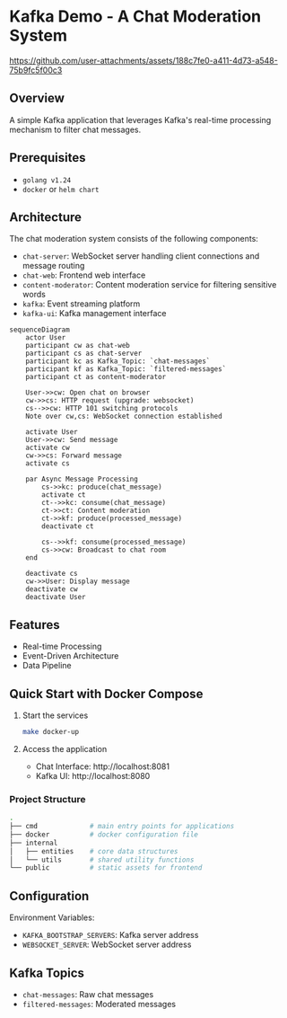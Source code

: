 # Kafka Demo - A Chat Moderation System

https://github.com/user-attachments/assets/188c7fe0-a411-4d73-a548-75b9fc5f00c3

## Overview

A simple Kafka application that leverages Kafka's real-time processing mechanism to filter chat messages.

## Prerequisites

- `golang v1.24`
- `docker` or `helm chart`

## Architecture

The chat moderation system consists of the following components:

- `chat-server`: WebSocket server handling client connections and message routing
- `chat-web`: Frontend web interface
- `content-moderator`: Content moderation service for filtering sensitive words
- `kafka`: Event streaming platform
- `kafka-ui`: Kafka management interface

```mermaid
sequenceDiagram
    actor User
    participant cw as chat-web
    participant cs as chat-server
    participant kc as Kafka_Topic: `chat-messages`
    participant kf as Kafka_Topic: `filtered-messages`
    participant ct as content-moderator

    User->>cw: Open chat on browser
    cw->>cs: HTTP request (upgrade: websocket)
    cs-->>cw: HTTP 101 switching protocols
    Note over cw,cs: WebSocket connection established

    activate User
    User->>cw: Send message
    activate cw
    cw->>cs: Forward message
    activate cs
    
    par Async Message Processing
        cs->>kc: produce(chat_message)
        activate ct
        ct-->>kc: consume(chat_message)
        ct->>ct: Content moderation
        ct->>kf: produce(processed_message)
        deactivate ct
        
        cs-->>kf: consume(processed_message)
        cs->>cw: Broadcast to chat room
    end
    
    deactivate cs
    cw->>User: Display message
    deactivate cw
    deactivate User
```

## Features

- Real-time Processing
- Event-Driven Architecture
- Data Pipeline

## Quick Start with Docker Compose

1. Start the services

    ```bash
    make docker-up
    ```

2. Access the application

   - Chat Interface: http://localhost:8081
   - Kafka UI: http://localhost:8080

### Project Structure

```bash
.
├── cmd             # main entry points for applications
├── docker          # docker configuration file
├── internal
│   ├── entities    # core data structures
│   └── utils       # shared utility functions
└── public          # static assets for frontend
```

## Configuration

Environment Variables:

- `KAFKA_BOOTSTRAP_SERVERS`: Kafka server address
- `WEBSOCKET_SERVER`: WebSocket server address

## Kafka Topics

- `chat-messages`: Raw chat messages
- `filtered-messages`: Moderated messages
